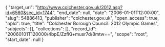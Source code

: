 {
  "target_url": "http://www.colchester.gov.uk/2012.asp?id=6560&sec_id=1744", 
  "end_date": null, 
  "date": "2006-01-01T12:00:00", 
  "slug": 54886413, 
  "publisher": "colchester.gov.uk", 
  "open_access": true, 
  "npld": true, 
  "title": "Colchester Borough Council: 2012 Olympic Games", 
  "subjects": [], 
  "collections": [], 
  "record_id": "20060101T120000/4bpE/ZzfKi+musr7d/8mtw==", 
  "scope": "root", 
  "start_date": null
}

